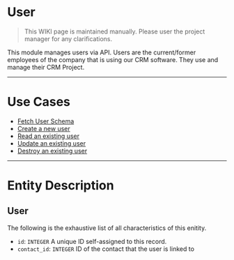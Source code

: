 # User

> This WIKI page is maintained manually. Please user the project manager for any clarifications.

This module manages users via API. Users are the current/former employees of
the company that is using our CRM software. They use and manage their CRM Project.

---

# Use Cases

- [Fetch User Schema](./get_schema.md)
- [Create a new user](./new_user.md)
- [Read an existing user](./read_user.md)
- [Update an existing user](./update_user.md)
- [Destroy an existing user](./destroy_user.md)

---

# Entity Description

## User

The following is the exhaustive list of all characteristics of this enitity.

* `id`: `INTEGER`
  A unique ID self-assigned to this record.
* `contact_id`: `INTEGER`
  ID of the contact that the user is linked to